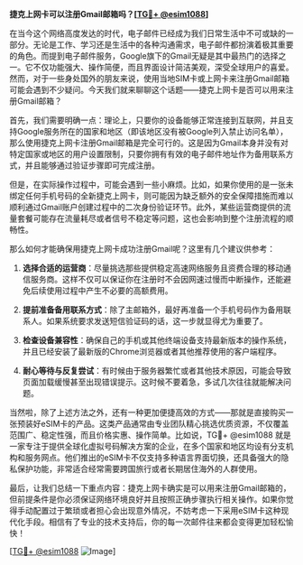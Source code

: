 **捷克上网卡可以注册Gmail邮箱吗？[[TG💪+ @esim1088](https://t.me/s/esim1088)]**

在当今这个网络高度发达的时代，电子邮件已经成为我们日常生活中不可或缺的一部分。无论是工作、学习还是生活中的各种沟通需求，电子邮件都扮演着极其重要的角色。而提到电子邮件服务，Google旗下的Gmail无疑是其中最热门的选择之一。它不仅功能强大、操作简便，而且界面设计简洁美观，深受全球用户的喜爱。然而，对于一些身处国外的朋友来说，使用当地SIM卡或上网卡来注册Gmail邮箱可能会遇到不少疑问。今天我们就来聊聊这个话题——捷克上网卡是否可以用来注册Gmail邮箱？

首先，我们需要明确一点：理论上，只要你的设备能够正常连接到互联网，并且支持Google服务所在的国家和地区（即该地区没有被Google列入禁止访问名单），那么使用捷克上网卡注册Gmail邮箱是完全可行的。这是因为Gmail本身并没有对特定国家或地区的用户设置限制，只要你拥有有效的电子邮件地址作为备用联系方式，并且能够通过验证步骤即可完成注册。

但是，在实际操作过程中，可能会遇到一些小麻烦。比如，如果你使用的是一张未绑定任何手机号码的全新捷克上网卡，则可能因为缺乏额外的安全保障措施而难以顺利通过Gmail账户创建过程中的二次身份验证环节。此外，某些运营商提供的流量套餐可能存在流量耗尽或者信号不稳定等问题，这也会影响到整个注册流程的顺畅性。

那么如何才能确保用捷克上网卡成功注册Gmail呢？这里有几个建议供参考：

1. **选择合适的运营商**：尽量挑选那些提供稳定高速网络服务且资费合理的移动通信服务商。这样不仅可以保证你在注册时不会因网速过慢而中断操作，还能避免后续使用过程中产生不必要的高额费用。
   
2. **提前准备备用联系方式**：除了主邮箱外，最好再准备一个手机号码作为备用联系人。如果系统要求发送短信验证码的话，这一步就显得尤为重要了。

3. **检查设备兼容性**：确保自己的手机或其他终端设备支持最新版本的操作系统，并且已经安装了最新版的Chrome浏览器或者其他推荐使用的客户端程序。

4. **耐心等待与反复尝试**：有时候由于服务器繁忙或者其他技术原因，可能会导致页面加载缓慢甚至出现错误提示。这时候不要着急，多试几次往往就能解决问题。

当然啦，除了上述方法之外，还有一种更加便捷高效的方式——那就是直接购买一张预装好eSIM卡的产品。这类产品通常由专业团队精心挑选优质资源，不仅覆盖范围广、稳定性强，而且价格实惠、操作简单。比如说，TG💪+ @esim1088 就是一家专注于提供全球化虚拟号码解决方案的企业，在多个国家和地区均设有分支机构和服务网点。他们推出的eSIM卡不仅支持多种语言界面切换，还具备强大的隐私保护功能，非常适合经常需要跨国旅行或者长期居住海外的人群使用。

最后，让我们总结一下重点内容：捷克上网卡确实是可以用来注册Gmail邮箱的，但前提条件是你必须保证网络环境良好并且按照正确步骤执行相关操作。如果你觉得手动配置过于繁琐或者担心会出现意外情况，不妨考虑一下采用eSIM卡这种现代化手段。相信有了专业的技术支持后，你的每一次邮件往来都会变得更加轻松愉快！

[[TG💪+ @esim1088](https://t.me/s/esim1088) ![Image](https://i.postimg.cc/4NQfJmqS/Snipaste-2025-05-13-00-14-12.png)]